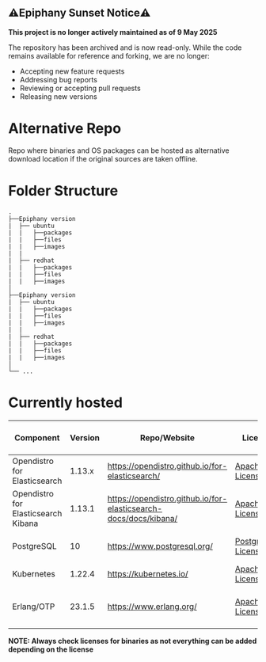 ## ⚠️Epiphany Sunset Notice⚠️ 

**This project is no longer actively maintained as of 9 May 2025**

The repository has been archived and is now read-only. While the code remains available for reference and forking, we are no longer:
- Accepting new feature requests
- Addressing bug reports
- Reviewing or accepting pull requests
- Releasing new versions

# Alternative Repo
Repo where binaries and OS packages can be hosted as alternative download location if the original sources are taken offline. 

# Folder Structure
    .
    ├──Epiphany version
    |  ├── ubuntu
    |  |   ├──packages
    |  |   ├──files
    |  |   ├──images
    |  |
    |  ├── redhat
    |  |   ├──packages
    |  |   ├──files
    |  |   ├──images
    │
    ├──Epiphany version
    |  ├── ubuntu
    |  |   ├──packages
    |  |   ├──files
    |  |   ├──images
    |  |
    |  ├── redhat
    |  |   ├──packages
    |  |   ├──files
    |  |   ├──images
    │
    └── ...

# Currently hosted

| Component                  | Version  | Repo/Website                                          | License                                                           | Type (File, Image, OS Packages)                                   | Epicli version                                                    |
| -------------------------- | -------- | ----------------------------------------------------- | ----------------------------------------------------------------- | ----------------------------------------------------------------- | ----------------------------------------------------------------- |
| Opendistro for Elasticsearch          | 1.13.x   | https://opendistro.github.io/for-elasticsearch/                  | [Apache License 2.0](https://www.apache.org/licenses/LICENSE-2.0) | OS Packages | v1.0.x |
| Opendistro for Elasticsearch Kibana   | 1.13.1   | https://opendistro.github.io/for-elasticsearch-docs/docs/kibana/ | [Apache License 2.0](https://www.apache.org/licenses/LICENSE-2.0) | OS Packages | v1.0.x |
| PostgreSQL   | 10   | https://www.postgresql.org/  | [PostgreSQL License](http://www.postgresql.org/about/licence/)  | OS Packages (RHEL) | v1.0.x |
| Kubernetes   | 1.22.4   | https://kubernetes.io/  | [Apache License 2.0](https://github.com/kubernetes/kubernetes/blob/release-1.22/LICENSE)  | OS Packages| v2.0.x |
| Erlang/OTP   | 23.1.5   | https://www.erlang.org/  | [Apache License 2.0](https://github.com/erlang/otp#Apache-2.0-1-ov-file)  | OS Packages (Ubuntu 20.04) | v2.0.x |


**NOTE: Always check licenses for binaries as not everything can be added depending on the license**
